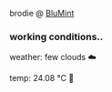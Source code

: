 brodie @ [BluMint](https://www.linkedin.com/company/blumint-io/)

<!--weather_start-->
### working conditions..

weather: few clouds ☁️

temp: 24.08 °C 🥶

<!--weather_end-->
